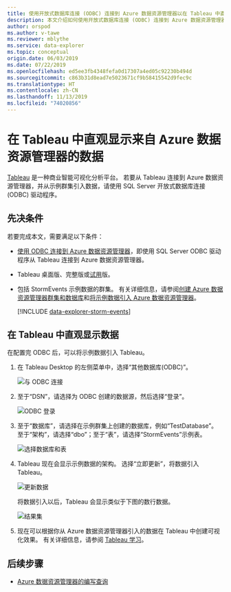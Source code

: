 ```yaml
---
title: 使用开放式数据库连接 (ODBC) 连接到 Azure 数据资源管理器以在 Tableau 中直观显示数据
description: 本文介绍如何使用开放式数据库连接 (ODBC) 连接到 Azure 数据资源管理器以在 Tableau 中直观显示数据。
author: orspod
ms.author: v-tawe
ms.reviewer: mblythe
ms.service: data-explorer
ms.topic: conceptual
origin.date: 06/03/2019
ms.date: 07/22/2019
ms.openlocfilehash: ed5ee3fb4348fefa0d17307a4ed05c92230b494d
ms.sourcegitcommit: c863b31d8ead7e5023671cf9b58415542d9fec9c
ms.translationtype: HT
ms.contentlocale: zh-CN
ms.lasthandoff: 11/13/2019
ms.locfileid: "74020856"
---
```

# <a name="visualize-data-from-azure-data-explorer-in-tableau"></a>在 Tableau 中直观显示来自 Azure 数据资源管理器的数据

 [Tableau](https://www.tableau.com/) 是一种商业智能可视化分析平台。 若要从 Tableau 连接到 Azure 数据资源管理器，并从示例群集引入数据，请使用 SQL Server 开放式数据库连接 (ODBC) 驱动程序。 

## <a name="prerequisites"></a>先决条件

若要完成本文，需要满足以下条件：

* [使用 ODBC 连接到 Azure 数据资源管理器](connect-odbc.md)，即使用 SQL Server ODBC 驱动程序从 Tableau 连接到 Azure 数据资源管理器。 

* Tableau 桌面版、完整版或[试用](https://www.tableau.com/products/desktop/download)版。

* 包括 StormEvents 示例数据的群集。 有关详细信息，请参阅[创建 Azure 数据资源管理器群集和数据库](create-cluster-database-portal.md)和[将示例数据引入 Azure 数据资源管理器](ingest-sample-data.md)。

    [!INCLUDE [data-explorer-storm-events](../../includes/data-explorer-storm-events.md)]

## <a name="visualize-data-in-tableau"></a>在 Tableau 中直观显示数据 

在配置完 ODBC 后，可以将示例数据引入 Tableau。

1. 在 Tableau Desktop 的左侧菜单中，选择“其他数据库(ODBC)”。 

    ![与 ODBC 连接](media/tableau/connect-odbc.png)

1. 至于“DSN”，请选择为 ODBC 创建的数据源，然后选择“登录”。  

    ![ODBC 登录](media/tableau/odbc-sign-in.png)

1. 至于“数据库”，请选择在示例群集上创建的数据库，例如“TestDatabase”。   至于“架构”，请选择“dbo”；至于“表”，请选择“StormEvents”示例表。    

    ![选择数据库和表](media/tableau/select-database-table.png)

1. Tableau 现在会显示示例数据的架构。 选择“立即更新”，将数据引入 Tableau。 

    ![更新数据](media/tableau/update-data.png)

    将数据引入以后，Tableau 会显示类似于下图的数行数据。

    ![结果集](media/tableau/result-set.png)

1. 现在可以根据你从 Azure 数据资源管理器引入的数据在 Tableau 中创建可视化效果。 有关详细信息，请参阅 [Tableau 学习](https://www.tableau.com/learn)。

## <a name="next-steps"></a>后续步骤

* [Azure 数据资源管理器的编写查询](write-queries.md)